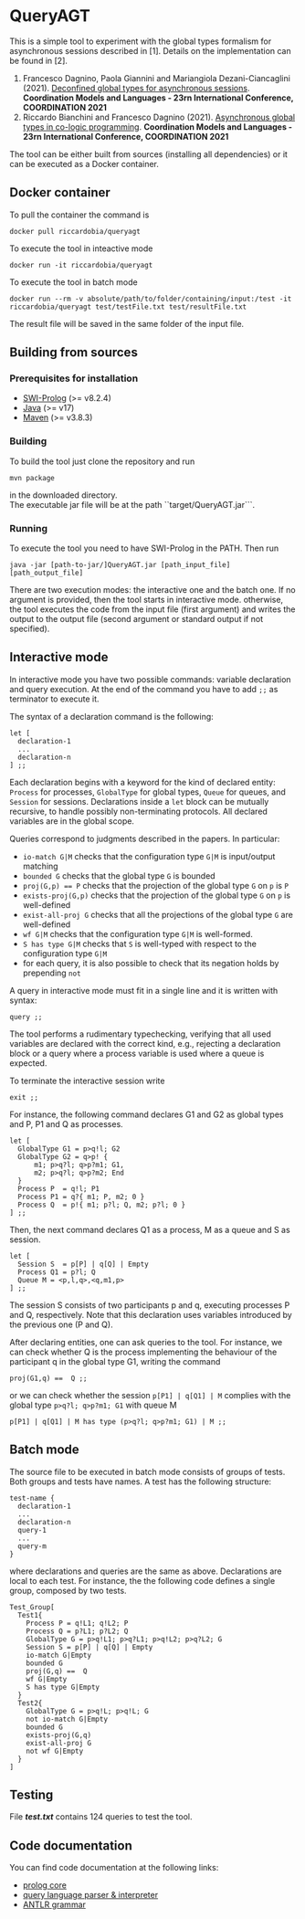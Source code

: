 # QueryAGT

This is a simple tool to experiment with the global types formalism for asynchronous sessions described in [1]. 
Details on the implementation can be found in [2]. 
1. Francesco Dagnino, Paola Giannini and Mariangiola Dezani-Ciancaglini (2021).
[Deconfined global types for asynchronous sessions](https://link.springer.com/chapter/10.1007/978-3-030-78142-2_3). 
**Coordination Models and Languages - 23rn International Conference, COORDINATION 2021**
2. Riccardo Bianchini and Francesco Dagnino (2021).
[Asynchronous global types in co-logic programming](https://link.springer.com/chapter/10.1007/978-3-030-78142-2_9).
**Coordination Models and Languages - 23rn International Conference, COORDINATION 2021**

The tool can be either built from sources (installing all dependencies) or it can be executed as a Docker container. 

## Docker container
To pull the container the command is



    docker pull riccardobia/queryagt



To execute the tool in inteactive mode



    docker run -it riccardobia/queryagt



To execute the tool in batch mode



    docker run --rm -v absolute/path/to/folder/containing/input:/test -it riccardobia/queryagt test/testFile.txt test/resultFile.txt



The result file will be saved in the same folder of the input file.

## Building from sources 
### Prerequisites for installation
* [SWI-Prolog](https://www.swi-prolog.org/download/stable) (>= v8.2.4) 
* [Java](https://www.oracle.com/java/technologies/downloads/) (>= v17)
* [Maven](https://maven.apache.org/download.cgi) (>= v3.8.3)

### Building 
To build the tool just clone the repository and run


    mvn package


in the downloaded directory.  
The executable jar file will be at the path ``target/QueryAGT.jar```. 

### Running
To execute the tool you need to have SWI-Prolog in the PATH.
Then run 


    java -jar [path-to-jar/]QueryAGT.jar [path_input_file] [path_output_file]


There are two execution modes: the interactive one and the batch one. 
If no argument is provided, then the tool starts in interactive mode.
otherwise, the tool executes the code from the input file (first argument) and writes the output to the output file (second argument or standard output if not specified). 

## Interactive mode
In interactive mode you have two possible commands: variable declaration and query execution. At the end of the command you have to add ```;;``` as terminator to execute it. 

The syntax of a declaration  command is the following: 



    let [ 
      declaration-1
      ... 
      declaration-n
    ] ;; 


Each declaration begins with a keyword for the kind of declared entity: `Process` for processes, `GlobalType` for global types, `Queue` for queues, and `Session` for sessions.
Declarations inside a `let` block can be mutually recursive, to handle possibly non-terminating protocols. 
All declared variables are in the global scope. 

Queries correspond to judgments described in the papers. In particular:
* `io-match G|M` checks that the configuration type `G|M` is input/output matching
* `bounded G` checks that the global type `G` is bounded
*  `proj(G,p) == P` checks that the projection of the global type `G` on `p` is `P`
* `exists-proj(G,p)` checks that the projection of the global type `G` on `p` is well-defined
* `exist-all-proj G` checks that all the projections of the global type `G` are well-defined
* `wf G|M` checks that the configuration type `G|M` is well-formed.
* `S has type G|M` checks that `S` is well-typed with respect to the  configuration type `G|M`
*  for each query, it is also possible to check that its negation holds by prepending `not`

A query in interactive mode must fit in a single line and 
it is written with syntax: 


    query ;; 


The tool performs a rudimentary typechecking, verifying that all used variables are declared with the correct kind,  e.g., rejecting a declaration block or a query where a process variable is used where a queue is expected. 

To terminate the interactive session write 


    exit ;; 




For instance, the following command declares G1 and G2 as global types and P, P1 and Q as processes. 



    let [
      GlobalType G1 = p>q!l; G2 
      GlobalType G2 = q>p! {
          m1; p>q?l; q>p?m1; G1, 
          m2; p>q?l; q>p?m2; End 
      }
      Process P  = q!l; P1 
      Process P1 = q?{ m1; P, m2; 0 }
      Process Q  = p!{ m1; p?l; Q, m2; p?l; 0 }
    ] ;; 
    
    
    
Then, the next command declares Q1 as a process, M as a queue and S as session. 



    let [
      Session S  = p[P] | q[Q] | Empty 
      Process Q1 = p?l; Q
      Queue M = <p,l,q>,<q,m1,p> 
    ] ;; 



The session S consists of two participants p and q, executing processes P and Q, respectively. 
Note that this declaration uses variables introduced by the previous one (P and Q). 

After declaring entities, one can ask queries to the tool. 
For instance, we can check whether Q is the process implementing the behaviour of the participant q in the global type G1, writing the command 


    proj(G1,q) ==  Q ;; 
    
    
    
or we can check whether the session `p[P1] | q[Q1] | M` complies with the global type `p>q?l; q>p?m1; G1` with queue M 



    p[P1] | q[Q1] | M has type (p>q?l; q>p?m1; G1) | M ;;



## Batch mode
The source file to be executed in batch mode consists of groups of tests. 
Both groups and tests have names. 
A test has the following structure: 


    test-name {
      declaration-1
      ... 
      declaration-n
      query-1
      ...
      query-m
    }


where declarations and queries are the same as above.
Declarations are local to each test. 
For instance, the the following code defines a single group, composed by two tests. 



    Test_Group[
      Test1{
        Process P = q!L1; q!L2; P
        Process Q = p?L1; p?L2; Q
        GlobalType G = p>q!L1; p>q?L1; p>q!L2; p>q?L2; G
        Session S = p[P] | q[Q] | Empty
        io-match G|Empty
        bounded G
        proj(G,q) ==  Q
        wf G|Empty
        S has type G|Empty
      }
      Test2{
        GlobalType G = p>q!L; p>q!L; G
        not io-match G|Empty
        bounded G
        exists-proj(G,q)
        exist-all-proj G
        not wf G|Empty
      }
    ]




## Testing
File ***test.txt*** contains 124 queries to test the tool.

## Code documentation
You can find code documentation at the following links: 
* [prolog core](https://github.com/RiccardoBianc/QueryAGT/blob/master/src/main/resources/)
* [query language parser & interpreter](https://github.com/RiccardoBianc/QueryAGT/blob/master/src/main/java/runner/) 
* [ANTLR grammar](https://github.com/RiccardoBianc/QueryAGT/blob/master/src/main/antlr4/Tests.g4) 


